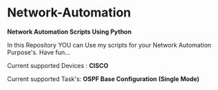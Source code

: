 # Network-Automation
**Network Automation Scripts Using Python**

In this Repository YOU can Use my scripts for your Network Automation Purpose's.
Have fun...

Current supported Devices :
**CISCO**

Current supported Task's:
**OSPF Base Configuration (Single Mode)**
